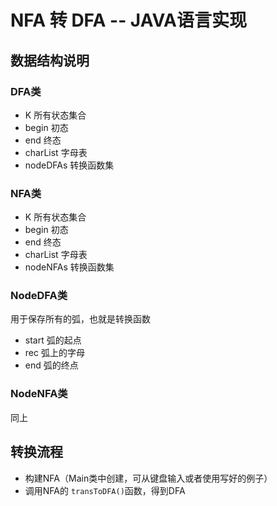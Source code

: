 # NFA 转 DFA -- JAVA语言实现

## 数据结构说明

### DFA类

* K 所有状态集合
* begin 初态
* end 终态
* charList 字母表
* nodeDFAs 转换函数集

### NFA类

* K 所有状态集合
* begin 初态
* end 终态
* charList 字母表
* nodeNFAs 转换函数集

### NodeDFA类

用于保存所有的弧，也就是转换函数

* start 弧的起点
* rec 弧上的字母
* end 弧的终点

### NodeNFA类

同上

## 转换流程

* 构建NFA（Main类中创建，可从键盘输入或者使用写好的例子）
* 调用NFA的 `transToDFA()`函数，得到DFA